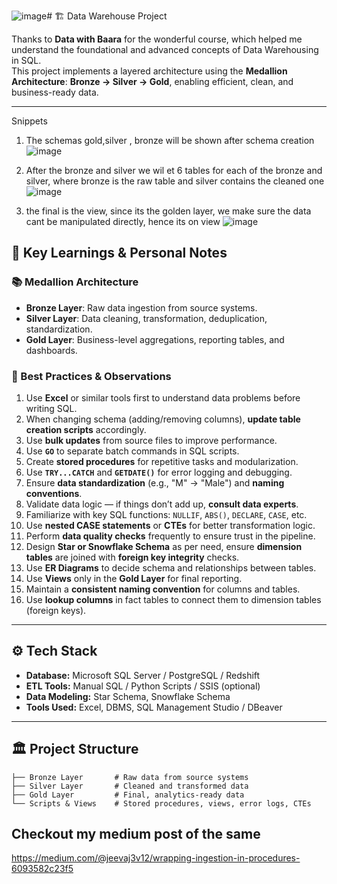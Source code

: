 ![image](https://github.com/user-attachments/assets/ef9557b9-4bbf-4906-84c9-5ace297b9847)# 🏗️ Data Warehouse Project

Thanks to **Data with Baara** for the wonderful course, which helped me understand the foundational and advanced concepts of Data Warehousing in SQL.  
This project implements a layered architecture using the **Medallion Architecture**: **Bronze → Silver → Gold**, enabling efficient, clean, and business-ready data.

---
Snippets
1. The schemas gold,silver , bronze will be shown after schema creation
   ![image](https://github.com/user-attachments/assets/84f3fb19-ce0d-4096-91b7-426b5bc8a617)
2. After the bronze and silver  we wil et 6 tables for each of the bronze and silver, where bronze is the raw table and silver contains the cleaned one
![image](https://github.com/user-attachments/assets/9e34c0af-31fd-4ae4-aef5-0432e7d278ed)

3. the final is the view, since its the golden layer, we make sure the data cant be manipulated directly, hence its on view
![image](https://github.com/user-attachments/assets/df6653a6-3531-42e9-9d28-126f304e1a15)

## 🧠 Key Learnings & Personal Notes

### 📚 Medallion Architecture

- **Bronze Layer**: Raw data ingestion from source systems.
- **Silver Layer**: Data cleaning, transformation, deduplication, standardization.
- **Gold Layer**: Business-level aggregations, reporting tables, and dashboards.

### 🧩 Best Practices & Observations

1. Use **Excel** or similar tools first to understand data problems before writing SQL.
2. When changing schema (adding/removing columns), **update table creation scripts** accordingly.
3. Use **bulk updates** from source files to improve performance.
4. Use **`GO`** to separate batch commands in SQL scripts.
5. Create **stored procedures** for repetitive tasks and modularization.
6. Use **`TRY...CATCH`** and **`GETDATE()`** for error logging and debugging.
7. Ensure **data standardization** (e.g., "M" → "Male") and **naming conventions**.
8. Validate data logic — if things don’t add up, **consult data experts**.
9. Familiarize with key SQL functions: `NULLIF`, `ABS()`, `DECLARE`, `CASE`, etc.
10. Use **nested CASE statements** or **CTEs** for better transformation logic.
11. Perform **data quality checks** frequently to ensure trust in the pipeline.
12. Design **Star or Snowflake Schema** as per need, ensure **dimension tables** are joined with **foreign key integrity** checks.
13. Use **ER Diagrams** to decide schema and relationships between tables.
14. Use **Views** only in the **Gold Layer** for final reporting.
15. Maintain a **consistent naming convention** for columns and tables.
16. Use **lookup columns** in fact tables to connect them to dimension tables (foreign keys).

---

## ⚙️ Tech Stack

- **Database:** Microsoft SQL Server / PostgreSQL / Redshift
- **ETL Tools:** Manual SQL / Python Scripts / SSIS (optional)
- **Data Modeling:** Star Schema, Snowflake Schema
- **Tools Used:** Excel, DBMS, SQL Management Studio / DBeaver

---

## 🏛️ Project Structure

```plaintext
├── Bronze Layer       # Raw data from source systems
├── Silver Layer       # Cleaned and transformed data
├── Gold Layer         # Final, analytics-ready data
└── Scripts & Views    # Stored procedures, views, error logs, CTEs
```

## Checkout my medium post of the same

https://medium.com/@jeevaj3v12/wrapping-ingestion-in-procedures-6093582c23f5
